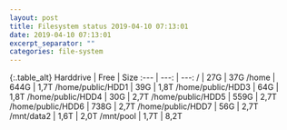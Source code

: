 ```yaml
---
layout: post
title: Filesystem status 2019-04-10 07:13:01
date: 2019-04-10 07:13:01
excerpt_separator: ""
categories: file-system
---
```

{:.table_alt}
Harddrive | Free | Size
:--- | ---: | ---:
/ | 27G | 37G
/home | 644G | 1,7T
/home/public/HDD1 | 39G | 1,8T
/home/public/HDD3 | 64G | 1,8T
/home/public/HDD4 | 30G | 2,7T
/home/public/HDD5 | 559G | 2,7T
/home/public/HDD6 | 738G | 2,7T
/home/public/HDD7 | 56G | 2,7T
/mnt/data2 | 1,6T | 2,0T
/mnt/pool | 1,7T | 8,2T
